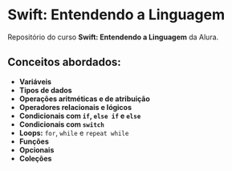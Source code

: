 # Swift: Entendendo a Linguagem  

Repositório do curso **Swift: Entendendo a Linguagem** da Alura.  

## Conceitos abordados:  
- **Variáveis**  
- **Tipos de dados**  
- **Operações aritméticas e de atribuição**  
- **Operadores relacionais e lógicos**  
- **Condicionais com `if`, `else if` e `else`**  
- **Condicionais com `switch`**  
- **Loops:** `for`, `while` e `repeat while`  
- **Funções**  
- **Opcionais**  
- **Coleções**  
